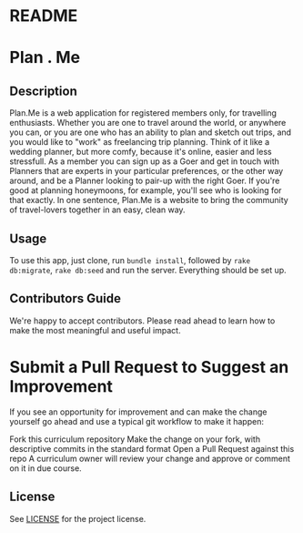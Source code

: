 # README

# Plan . Me

## Description

Plan.Me is a web application for registered members only, for travelling enthusiasts. Whether you are one to travel around the world, or anywhere you can, or you are one who has an ability to plan and sketch out trips, and you would like to "work" as freelancing trip planning. Think of it like a wedding planner, but more comfy, because it's online, easier and less stressfull.
As a member you can sign up as a Goer and get in touch with Planners that are experts in your particular preferences, or the other way around, and be a Planner looking to pair-up with the right Goer. If you're good at planning honeymoons, for example, you'll see who is looking for that exactly.
In one sentence, Plan.Me is a website to bring the community of travel-lovers together in an easy, clean way.

## Usage

To use this app, just clone, run `bundle install`, followed by `rake db:migrate`, `rake db:seed` and run the server.
Everything should be set up.

## Contributors Guide

We're happy to accept contributors. Please read ahead to learn how to make the most meaningful and useful impact.

# Submit a Pull Request to Suggest an Improvement

If you see an opportunity for improvement and can make the change yourself go ahead and use a typical git workflow to make it happen:

Fork this curriculum repository
Make the change on your fork, with descriptive commits in the standard format
Open a Pull Request against this repo
A curriculum owner will review your change and approve or comment on it in due course.

## License

See [LICENSE](https://github.com/msickler/plan-me/blob/master/LICENSE) for the project license.
